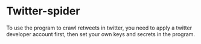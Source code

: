 # Twitter-spider
To use the program to crawl retweets in twitter, you need to apply a twitter developer account first, then set your own keys and secrets in the program.
